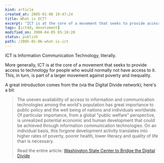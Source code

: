 ```yaml
---
kind: article
created_at: 2005-01-06 19:47:24
title: What is ICT?
excerpt: "ICT is at the core of a movement that seeks to provide access to technology for people who would normally not have access to it"
tags: [ict4d, develoment]
modified_on: 2008-04-05 05:16:28
status: publish 
path: /2005-01-06-what-is-ict
---
```


ICT is Information Communication Technology, literally. 

More generally, ICT is at the core of a movement that seeks to provide access to technology for people who would normally not have access to it. This, in turn, is part of a larger movement against poverty and inequality. 

A great introduction comes from the (via the Digital Divide network); here's a bit:

<blockquote class="large">

The uneven availability of access to information and communication technologies among the world's population has great importance to public policy and the well being of nations and individuals worldwide. Of particular importance, from a global "public welfare" perspective, is unrealized potential economic and human development that could be achieved through information communication technologies. On an individual basis, this forgone development activity translates into higher rates of poverty, poorer health, lower literacy and quality of life than is necessary.

Read the entire article: <a href="http://www.digitaldivide.net/articles/view.php?ArticleID=186">Washington State Center to Bridge the Digital Divide</a>
</blockquote>